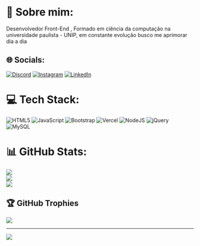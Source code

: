 # 💫 Sobre mim:
Desenvolvedor Front-End , Formado em ciência da computação na universidade paulista - UNIP, em constante evolução busco me aprimorar dia a dia<br>


## 🌐 Socials:
[![Discord](https://img.shields.io/badge/Discord-%237289DA.svg?logo=discord&logoColor=white)](https://discord.ggth3fvAWx) [![Instagram](https://img.shields.io/badge/Instagram-%23E4405F.svg?logo=Instagram&logoColor=white)](https://instagram.com/adriano_orsamp) [![LinkedIn](https://img.shields.io/badge/LinkedIn-%230077B5.svg?logo=linkedin&logoColor=white)](https://linkedin.com/in/adriano-silva-sampaio) 

# 💻 Tech Stack:
![HTML5](https://img.shields.io/badge/html5-%23E34F26.svg?style=plastic&logo=html5&logoColor=white) ![JavaScript](https://img.shields.io/badge/javascript-%23323330.svg?style=plastic&logo=javascript&logoColor=%23F7DF1E) ![Bootstrap](https://img.shields.io/badge/bootstrap-%23563D7C.svg?style=plastic&logo=bootstrap&logoColor=white) ![Vercel](https://img.shields.io/badge/vercel-%23000000.svg?style=plastic&logo=vercel&logoColor=white) ![NodeJS](https://img.shields.io/badge/node.js-6DA55F?style=plastic&logo=node.js&logoColor=white) ![jQuery](https://img.shields.io/badge/jquery-%230769AD.svg?style=plastic&logo=jquery&logoColor=white) ![MySQL](https://img.shields.io/badge/mysql-%2300f.svg?style=plastic&logo=mysql&logoColor=white)
# 📊 GitHub Stats:
![](https://github-readme-stats.vercel.app/api?username=adrianodisam&theme=blueberry&hide_border=false&include_all_commits=true&count_private=true)<br/>
![](https://github-readme-streak-stats.herokuapp.com/?user=adrianodisam&theme=blueberry&hide_border=false)<br/>
![](https://github-readme-stats.vercel.app/api/top-langs/?username=adrianodisam&theme=blueberry&hide_border=false&include_all_commits=true&count_private=true&layout=compact)

## 🏆 GitHub Trophies
![](https://github-profile-trophy.vercel.app/?username=adrianodisam&theme=radical&no-frame=false&no-bg=false&margin-w=4)

---
[![](https://visitcount.itsvg.in/api?id=adrianodisam&icon=0&color=0)](https://visitcount.itsvg.in)

<!-- Proudly created with GPRM ( https://gprm.itsvg.in ) -->
